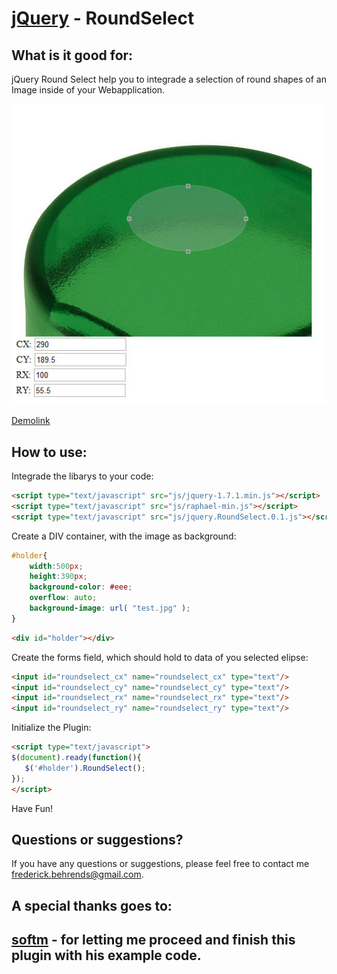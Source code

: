 [jQuery](http://jquery.com/) - RoundSelect
==================================================

What is it good for:
--------------------------------------

jQuery Round Select help you to integrade a selection of round shapes of an Image inside of your Webapplication.

![Screenshot](https://github.com/Fredyy90/jQuery-RoundSelect/raw/master/screenshot.jpg)

[Demolink](http://www.fredyy.de/git/jQuery-RoundSelect/)


How to use:
--------------------------------------

Integrade the libarys to your code:

```html
<script type="text/javascript" src="js/jquery-1.7.1.min.js"></script>
<script type="text/javascript" src="js/raphael-min.js"></script>
<script type="text/javascript" src="js/jquery.RoundSelect.0.1.js"></script>
```

Create a DIV container, with the image as background:

```css
#holder{
    width:500px;
    height:390px;
    background-color: #eee;
    overflow: auto;
    background-image: url( "test.jpg" );
}
```

```html
<div id="holder"></div>
```

Create the forms field, which should hold to data of you selected elipse:

```html
<input id="roundselect_cx" name="roundselect_cx" type="text"/>
<input id="roundselect_cy" name="roundselect_cy" type="text"/>
<input id="roundselect_rx" name="roundselect_rx" type="text"/>
<input id="roundselect_ry" name="roundselect_ry" type="text"/>
```

Initialize the Plugin:

```html
<script type="text/javascript">
$(document).ready(function(){
   $('#holder').RoundSelect();
});
</script>
```

Have Fun!


Questions or suggestions?
----------

If you have any questions or suggestions, please feel free to contact me frederick.behrends@gmail.com.


A special thanks goes to:
----------
[softm](http://publikz.com/) - for letting me proceed and finish this plugin with his example code.
----------
